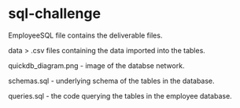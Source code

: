 # sql-challenge

EmployeeSQL file contains the deliverable files.

data > .csv files containing the data imported into the tables.

quickdb_diagram.png - image of the databse network.

schemas.sql - underlying schema of the tables in the database.

queries.sql - the code querying the tables in the employee database.
